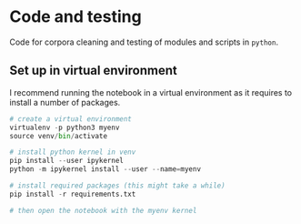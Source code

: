 # Code and testing



Code for corpora cleaning and testing of modules and scripts in `python`.



## Set up in virtual environment

I recommend running the notebook in a virtual environment as it requires to install a number of packages. 

```python
# create a virtual environment
virtualenv -p python3 myenv
source venv/bin/activate

# install python kernel in venv
pip install --user ipykernel
python -m ipykernel install --user --name=myenv

# install required packages (this might take a while)
pip install -r requirements.txt

# then open the notebook with the myenv kernel
```

